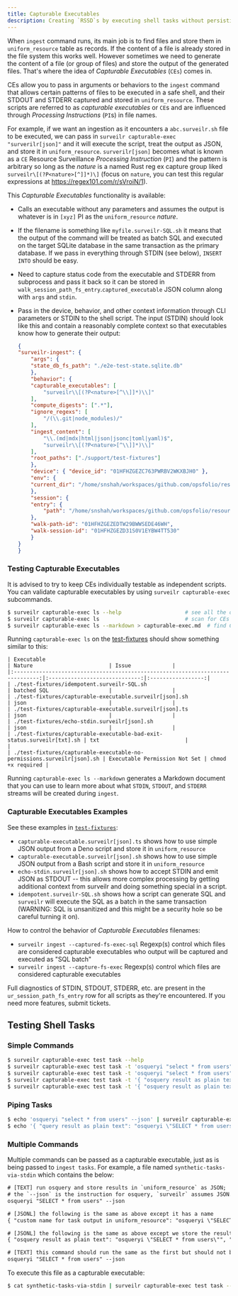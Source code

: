 ```yaml
---
title: Capturable Executables
description: Creating `RSSD`s by executing shell tasks without persisting.
---
```


When `ingest` command runs, its main job is to find files and store them in `uniform_resource` table as records. If the content of a file is already stored in the file system this works well. However sometimes we need to generate the content of a file (or group of files) and store the output of the generated files. That's where the idea of _Capturable Executables_ (`CEs`) comes in.

CEs allow you to pass in arguments or behaviors to the `ingest` command that allows certain patterns of files to be executed in a safe shell, and their STDOUT and STDERR captured and stored in `uniform_resource`. These scripts are referred to as _capturable executables_ or `CE`s and are influenced through _Processing Instructions_ (`PI`s) in file names.

For example, if we want an ingestion as it encounters a `abc.surveilr.sh` file to be executed, we can pass in `surveilr capturable-exec "surverilr[json]"` and it will
execute the script, treat the output as JSON, and store it in
`uniform_resource`. `surverilr[json]` becomes what is known as a `CE` Resource
Surveillance _Processing Instruction_ (`PI`) and the pattern is arbitrary so
long as the _nature_ is a named Rust reg ex capture group liked
`surveilr\[(?P<nature>[^]]*)\]` (focus on `nature`, you can test this regular
expressions at https://regex101.com/r/sVroiN/1).

This _Capturable Executables_ functionality is available:

- Calls an executable without any parameters and assumes the output is whatever
  is in `[xyz]` PI as the `uniform_resource` _nature_.
- If the filename is something like `myfile.surveilr-SQL.sh` it means that the
  output of the command will be treated as batch SQL and executed on the target
  SQLite database in the same transaction as the primary database. If we pass in
  everything through STDIN (see below), `INSERT INTO` should be easy.
- Need to capture status code from the executable and STDERR from subprocess and
  pass it back so it can be stored in
  `walk_session_path_fs_entry`.`captured_executable` JSON column along with
  `args` and `stdin`.
- Pass in the device, behavior, and other context information through CLI
  parameters or STDIN to the shell script. The input (STDIN) should look like
  this and contain a reasonably complete context so that executables know how to
  generate their output:

    ```json
    {
    "surveilr-ingest": {
        "args": {
        "state_db_fs_path": "./e2e-test-state.sqlite.db"
        },
        "behavior": {
        "capturable_executables": [
            "surveilr\\[(?P<nature>[^\\]]*)\\]"
        ],
        "compute_digests": [".*"],
        "ignore_regexs": [
            "/(\\.git|node_modules)/"
        ],
        "ingest_content": [
            "\\.(md|mdx|html|json|jsonc|toml|yaml)$",
            "surveilr\\[(?P<nature>[^\\]]*)\\]"
        ],
        "root_paths": ["./support/test-fixtures"]
        },
        "device": { "device_id": "01HFHZGEZC763PWRBV2WKXBJH0" },
        "env": {
        "current_dir": "/home/snshah/workspaces/github.com/opsfolio/resource-surveillance"
        },
        "session": {
        "entry": {
            "path": "/home/snshah/workspaces/github.com/opsfolio/resource-surveillance/support/test-fixtures/echo-stdin.surveilr[json].sh"
        },
        "walk-path-id": "01HFHZGEZEDTW29BWWSEDE46WH",
        "walk-session-id": "01HFHZGEZD31S0V1EYBW4TT530"
        }
    }
    }
    ```

### Testing Capturable Executables

It is advised to try to keep CEs individually testable as independent scripts. You can validate
capturable executables by using `surveilr capturable-exec` subcommands.

```bash
$ surveilr capturable-exec ls --help                    # see all the options (arguments are same as `ingest`)
$ surveilr capturable-exec ls                           # scan for CEs and show a table of what's found
$ surveilr capturable-exec ls --markdown > capturable-exec.md  # find CEs, try to execute them, store their output in a Markdown
```

Running `capturable-exec ls` on the [test-fixtures](https://github.com/opsfolio/docs.opsfolio.com/tree/main/public/test-fixtures) should show something similar to this:

```
| Executable                                                                     | Nature                        | Issue             |
|:------------------------------------------------------------------------------:|:-----------------------------:|:-----------------:|
| ./test-fixtures/idempotent.surveilr-SQL.sh                             | batched SQL                   |                   |
| ./test-fixtures/capturable-executable.surveilr[json].sh                | json                          |                   |
| ./test-fixtures/capturable-executable.surveilr[json].ts                | json                          |                   |
| ./test-fixtures/echo-stdin.surveilr[json].sh                           | json                          |                   |
| ./test-fixtures/capturable-executable-bad-exit-status.surveilr[txt].sh | txt                           |                   |
| ./test-fixtures/capturable-executable-no-permissions.surveilr[json].sh | Executable Permission Not Set | chmod +x required |
```

Running `capturable-exec ls --markdown` generates a Markdown document that you
can use to learn more about what `STDIN`, `STDOUT`, and `STDERR` streams will be
created during `ingest`.

### Capturable Executables Examples

See these examples in [`test-fixtures`](https://github.com/opsfolio/docs.opsfolio.com/tree/main/public/test-fixtures):

- `capturable-executable.surveilr[json].ts` shows how to use simple JSON output
  from a Deno script and store it in `uniform_resource`
- `capturable-executable.surveilr[json].sh` shows how to use simple JSON output
  from a Bash script and store it in `uniform_resource`
- `echo-stdin.surveilr[json].sh` shows how to accept STDIN and emit JSON as
  STDOUT -- this allows more complex processing by getting additional context
  from surveilr and doing something special in a script.
- `idempotent.surveilr-SQL.sh` shows how a script can generate SQL and
  `surveilr` will execute the SQL as a batch in the same transaction (WARNING:
  SQL is unsanitized and this might be a security hole so be careful turning it
  on).

How to control the behavior of _Capturable Executables_ filenames:

- `surveilr ingest --captured-fs-exec-sql` Regexp(s) control which files are
  considered capturable executables who output will be captured and executed as
  "SQL batch"
- `surveilr ingest --capture-fs-exec` Regexp(s) control which files are
  considered capturable executables

Full diagnostics of STDIN, STDOUT, STDERR, etc. are present in the
`ur_session_path_fs_entry` row for all scripts as they're encountered. If you
need more features, submit tickets.

## Testing Shell Tasks

### Simple Commands
```bash
$ surveilr capturable-exec test task --help
$ surveilr capturable-exec test task -t 'osqueryi "select * from users" --json'
$ surveilr capturable-exec test task -t 'osqueryi "select * from users"'
$ surveilr capturable-exec test task -t '{ "osquery result as plain text": "osqueryi \"SELECT * from users\" --json" }'
$ surveilr capturable-exec test task -t '{ "osquery result as plain text": "osqueryi \"SELECT * from users\"", "nature": "text/plain" }'
```

### Piping Tasks
```bash
$ echo 'osqueryi "select * from users" --json' | surveilr capturable-exec test task --stdin
$ echo '{ "query result as plain text": "osqueryi \"SELECT * from users\"", "nature": "text/plain" }' | surveilr capturable-exec test task --stdin
```

### Multiple Commands
Multiple commands can be passed as a capturable executable, just as is being passed to `ingest tasks`. 
For example, a file named `synthetic-tasks-via-stdin` which contains the below:
```txt
# [TEXT] run osquery and store results in `uniform_resource` as JSON;
# the `--json` is the instruction for osquery, `surveilr` assumes JSON.
osqueryi "SELECT * from users" --json

# [JSONL] the following is the same as above except it has a name
{ "custom name for task output in uniform_resource": "osqueryi \"SELECT * from users\" --json", "nature": "json" }

# [JSONL] the following is the same as above except we store the result as plain text
{ "osquery result as plain text": "osqueryi \"SELECT * from users\"", "nature": "text/plain" }

# [TEXT] this command should run the same as the first but should not be stored more than once
osqueryi "SELECT * from users" --json
```
To execute this file as a capturable executable:
```bash
$ cat synthetic-tasks-via-stdin | surveilr capturable-exec test task --stdin
```
